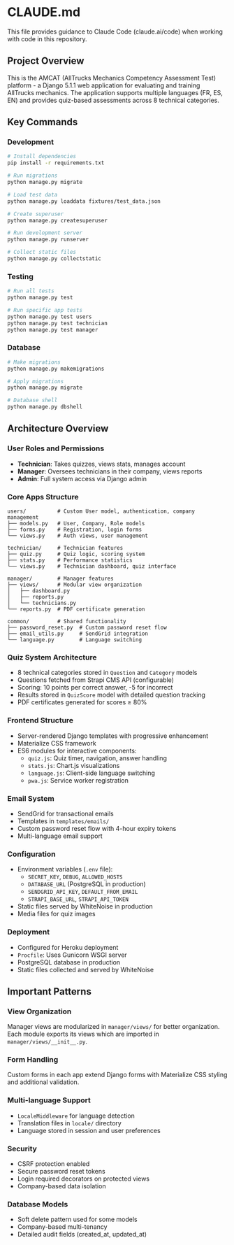 # CLAUDE.md

This file provides guidance to Claude Code (claude.ai/code) when working with code in this repository.

## Project Overview

This is the AMCAT (AllTrucks Mechanics Competency Assessment Test) platform - a Django 5.1.1 web application for evaluating and training AllTrucks mechanics. The application supports multiple languages (FR, ES, EN) and provides quiz-based assessments across 8 technical categories.

## Key Commands

### Development
```bash
# Install dependencies
pip install -r requirements.txt

# Run migrations
python manage.py migrate

# Load test data
python manage.py loaddata fixtures/test_data.json

# Create superuser
python manage.py createsuperuser

# Run development server
python manage.py runserver

# Collect static files
python manage.py collectstatic
```

### Testing
```bash
# Run all tests
python manage.py test

# Run specific app tests
python manage.py test users
python manage.py test technician
python manage.py test manager
```

### Database
```bash
# Make migrations
python manage.py makemigrations

# Apply migrations
python manage.py migrate

# Database shell
python manage.py dbshell
```

## Architecture Overview

### User Roles and Permissions
- **Technician**: Takes quizzes, views stats, manages account
- **Manager**: Oversees technicians in their company, views reports
- **Admin**: Full system access via Django admin

### Core Apps Structure
```
users/          # Custom User model, authentication, company management
├── models.py   # User, Company, Role models
├── forms.py    # Registration, login forms
└── views.py    # Auth views, user management

technician/     # Technician features
├── quiz.py     # Quiz logic, scoring system
├── stats.py    # Performance statistics
└── views.py    # Technician dashboard, quiz interface

manager/        # Manager features
├── views/      # Modular view organization
│   ├── dashboard.py
│   ├── reports.py
│   └── technicians.py
└── reports.py  # PDF certificate generation

common/         # Shared functionality
├── password_reset.py  # Custom password reset flow
├── email_utils.py     # SendGrid integration
└── language.py        # Language switching
```

### Quiz System Architecture
- 8 technical categories stored in `Question` and `Category` models
- Questions fetched from Strapi CMS API (configurable)
- Scoring: 10 points per correct answer, -5 for incorrect
- Results stored in `QuizScore` model with detailed question tracking
- PDF certificates generated for scores ≥ 80%

### Frontend Structure
- Server-rendered Django templates with progressive enhancement
- Materialize CSS framework
- ES6 modules for interactive components:
  - `quiz.js`: Quiz timer, navigation, answer handling
  - `stats.js`: Chart.js visualizations
  - `language.js`: Client-side language switching
  - `pwa.js`: Service worker registration

### Email System
- SendGrid for transactional emails
- Templates in `templates/emails/`
- Custom password reset flow with 4-hour expiry tokens
- Multi-language email support

### Configuration
- Environment variables (`.env` file):
  - `SECRET_KEY`, `DEBUG`, `ALLOWED_HOSTS`
  - `DATABASE_URL` (PostgreSQL in production)
  - `SENDGRID_API_KEY`, `DEFAULT_FROM_EMAIL`
  - `STRAPI_BASE_URL`, `STRAPI_API_TOKEN`
- Static files served by WhiteNoise in production
- Media files for quiz images

### Deployment
- Configured for Heroku deployment
- `Procfile`: Uses Gunicorn WSGI server
- PostgreSQL database in production
- Static files collected and served by WhiteNoise

## Important Patterns

### View Organization
Manager views are modularized in `manager/views/` for better organization. Each module exports its views which are imported in `manager/views/__init__.py`.

### Form Handling
Custom forms in each app extend Django forms with Materialize CSS styling and additional validation.

### Multi-language Support
- `LocaleMiddleware` for language detection
- Translation files in `locale/` directory
- Language stored in session and user preferences

### Security
- CSRF protection enabled
- Secure password reset tokens
- Login required decorators on protected views
- Company-based data isolation

### Database Models
- Soft delete pattern used for some models
- Company-based multi-tenancy
- Detailed audit fields (created_at, updated_at)